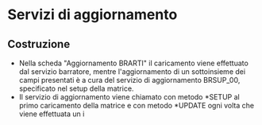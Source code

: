 # Servizi di aggiornamento
## Costruzione

- Nella scheda "Aggiornamento BRARTI" il caricamento viene effettuato dal servizio barratore, mentre l'aggiornamento di un sottoinsieme dei campi presentati è a cura del servizio di aggiornamento BRSUP_00, specificato nel setup della matrice.
- Il servizio di aggiornamento viene chiamato con metodo *SETUP al primo caricamento della matrice e con metodo *UPDATE ogni volta che viene effettuata un i
